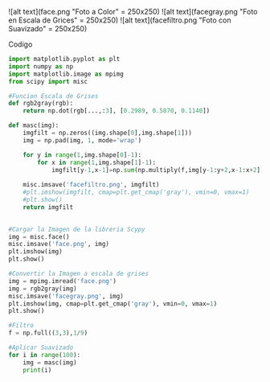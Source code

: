 ![alt text](face.png "Foto a Color" = 250x250)
![alt text](facegray.png "Foto en Escala de Grices" = 250x250)
![alt text](facefiltro.png "Foto con Suavizado" = 250x250)

Codigo
```python
import matplotlib.pyplot as plt
import numpy as np
import matplotlib.image as mpimg
from scipy import misc

#Funcion Escala de Grises
def rgb2gray(rgb):
    return np.dot(rgb[...,:3], [0.2989, 0.5870, 0.1140])

def masc(img):
    imgfilt = np.zeros((img.shape[0],img.shape[1]))
    img = np.pad(img, 1, mode='wrap')

    for y in range(1,img.shape[0]-1):
        for x in range(1,img.shape[1]-1):
            imgfilt[y-1,x-1]=np.sum(np.multiply(f,img[y-1:y+2,x-1:x+2]))
            
    misc.imsave('facefiltro.png', imgfilt)
    #plt.imshow(imgfilt, cmap=plt.get_cmap('gray'), vmin=0, vmax=1)
    #plt.show()
    return imgfilt
    

#Cargar la Imagen de la libreria Scypy
img = misc.face()
misc.imsave('face.png', img)
plt.imshow(img)
plt.show()

#Convertir la Imagen a escala de grises
img = mpimg.imread('face.png')  
img = rgb2gray(img)
misc.imsave('facegray.png', img)
plt.imshow(img, cmap=plt.get_cmap('gray'), vmin=0, vmax=1)
plt.show()

#Filtro
f = np.full((3,3),1/9)

#Aplicar Suavizado
for i in range(100):
    img = masc(img)
    print(i)
    
```